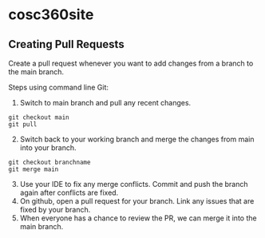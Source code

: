 # cosc360site

## Creating Pull Requests
Create a pull request whenever you want to add changes from a branch to the main branch.

Steps using command line Git:
1. Switch to main branch and pull any recent changes.
```
git checkout main
git pull
```
2. Switch back to your working branch and merge the changes from main into your branch.
```
git checkout branchname
git merge main
```
3. Use your IDE to fix any merge conflicts. Commit and push the branch again after conflicts are fixed.
4. On github, open a pull request for your branch. Link any issues that are fixed by your branch.
5. When everyone has a chance to review the PR, we can merge it into the main branch.
